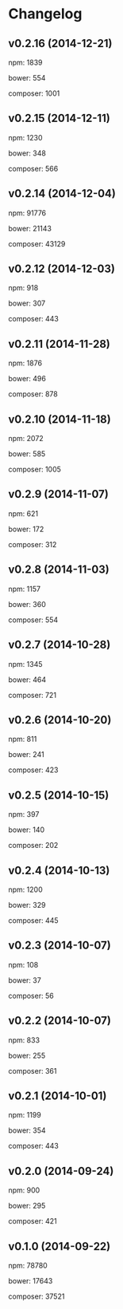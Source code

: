 # Changelog


## v0.2.16 (2014-12-21)

npm: 1839

bower: 554

composer: 1001


## v0.2.15 (2014-12-11)

npm: 1230

bower: 348

composer: 566


## v0.2.14 (2014-12-04)

npm: 91776

bower: 21143

composer: 43129


## v0.2.12 (2014-12-03)

npm: 918

bower: 307

composer: 443


## v0.2.11 (2014-11-28)

npm: 1876

bower: 496

composer: 878


## v0.2.10 (2014-11-18)

npm: 2072

bower: 585

composer: 1005


## v0.2.9 (2014-11-07)

npm: 621

bower: 172

composer: 312


## v0.2.8 (2014-11-03)

npm: 1157

bower: 360

composer: 554


## v0.2.7 (2014-10-28)

npm: 1345

bower: 464

composer: 721


## v0.2.6 (2014-10-20)

npm: 811

bower: 241

composer: 423


## v0.2.5 (2014-10-15)

npm: 397

bower: 140

composer: 202


## v0.2.4 (2014-10-13)

npm: 1200

bower: 329

composer: 445


## v0.2.3 (2014-10-07)

npm: 108

bower: 37

composer: 56


## v0.2.2 (2014-10-07)

npm: 833

bower: 255

composer: 361


## v0.2.1 (2014-10-01)

npm: 1199

bower: 354

composer: 443


## v0.2.0 (2014-09-24)

npm: 900

bower: 295

composer: 421


## v0.1.0 (2014-09-22)

npm: 78780

bower: 17643

composer: 37521
